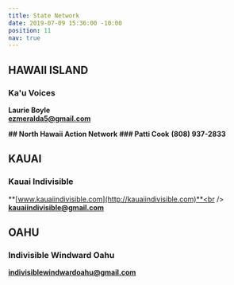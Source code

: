 ```yaml
---
title: State Network
date: 2019-07-09 15:36:00 -10:00
position: 11
nav: true
---
```


## **HAWAII ISLAND**

### **Ka'u Voices**

**Laurie Boyle**<br />
**ezmeralda5@gmail.com**

**## North Hawaii Action Network**
**### Patti Cook**
**(808) 937-2833**

## **KAUAI**

### **Kauai Indivisible**

**[www.kauaiindivisible.com](http://kauaiindivisible.com)**<br />
**kauaiindivisible@gmail.com**

## **OAHU**

### **Indivisible Windward Oahu**

**indivisiblewindwardoahu@gmail.com**
